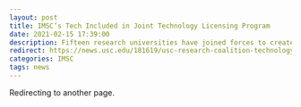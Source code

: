 ```yaml
---
layout: post
title: IMSC’s Tech Included in Joint Technology Licensing Program
date: 2021-02-15 17:39:00
description: Fifteen research universities have joined forces to create the University Technology Licensing Program, which will make it easier for companies to acquire bundled tech from multiple institutions.
redirect: https://news.usc.edu/181619/usc-research-coalition-technology-licensing-program-utlp/?mc_cid=db75bd1291&mc_eid=387f0ff020
categories: IMSC
tags: news
---
```


Redirecting to another page.
